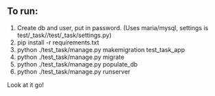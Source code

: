 ## To run:
1. Create db and user, put in password. (Uses maria/mysql, settings is test/_task//test/_task/settings.py)
2. pip install -r requirements.txt
3. python ./test_task/manage.py makemigration test\_task\_app
4. python ./test_task/manage.py migrate
5. python ./test_task/manage.py populate\_db
6. python ./test_task/manage.py runserver

Look at it go!